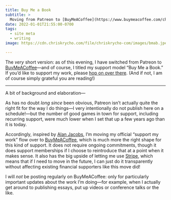 ```yaml
---
title: Buy Me a Book
subtitle: >
  Moving from Patreon to [BuyMeACoffee](https://www.buymeacoffee.com/chriskrycho) for folks to support my writing if so inclined.
date: 2022-01-01T21:55:00-0700
tags:
  - site meta
  - writing
image: https://cdn.chriskrycho.com/file/chriskrycho-com/images/bmab.jpeg

---
```


The *very* short version: as of this evening, I have switched from Patreon to [BuyMeACoffee][bmab]—and of course, I titled my support model “Buy Me a Book.” If you’d like to support my work, please [hop on over there][bmab]. (And if not, I am of course simply grateful you are reading!)

[bmab]: https://buymeacoffee.com/chriskrycho

---

A bit of background and elaboration—

As has no doubt *long since* been obvious, Patreon isn’t actually quite the right fit for the way I do things—I very intentionally do not publish here on a schedule!—but the number of good games in town for support, including recurring support, were much lower when I set that up a few years ago than it is today.

Accordingly, inspired by [Alan Jacobs](https://blog.ayjay.org/buy-me-a-dragon/), I’m moving my official “support my work” flow over to [BuyMeACoffee][bmab], which is much more the right shape for this kind of support. It does not require ongoing commitments, though it does support memberships if I choose to reintroduce that at a point when it makes sense. It also has the big upside of letting me use [Stripe](https://stripe.com), which means that if I need to move in the future, I can just do it transparently without affecting existing financial supporters like this move did!

I will *not* be posting regularly on BuyMeACoffee: only for particularly important updates about the work I’m doing—for example, when I actually get around to publishing essays, put up videos or conference talks or the like.
